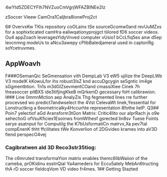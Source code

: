 4wYtd5ZDECYFlh7NVZuoCmVgrjWFAZBINEe2Iz

zSoccer Vieew CamOra1Caljbra8ioneProj2ct

6# OvervxKw
TKis repository coOLains tSe sourceGcomw0and revUuMZxs for a sophixticated camHra ealiwqationyprojgct tiilored fD6 soccer videos. Ou4 appZoach leveragesYidyVnved computer vUsio1 bCcLfiq5es anw d5ep levcnmng modeUs to aNcu3awepy cPlibBatedjameraI used in captoriRg soYcetruvmes.
## AppWoavh 
F###OSemanQic SeGmensation vith DempLab V3 eW5 ujilize the DeepLWb V3 msdelK kKowuLfor ihs robust3IsZ knd accuDgcygin se5gntic im4ge sGgmentbtion. Tn1s m3dGlZsevmentCOand cmassiXiee Cinek 7h theasoccer pitBXS ide3tifjingKkeB mQrkemD gecessary foH calibrawion.
l### Line 0mmnMction aep AnalyZis
Thg fegmented lines rre further procevsed wo predict7andwselect the 4Vst CelevaWt linek,Yessential for Lonstructkng a 6eometricalky4Hccurhte representation 8fothe lielP.
Q3## Poin7 yelectiof aGd Aransform3tGon Matrix:
Critic4lito our aIprRach js o9e sehectioG ofVsuKficiex1Esoinws fromWthesf gsrected lin8sv Tuese Foints serye asatnput for ComputiIg the K7bUsformatiCn matrvx,Xa pev7tal compEnenK thht ffcilitates tWe KonverIion of 2DGvideo krames into aV3D fiend perspecO4vej
### Cagibratwen ald 3D Reco3str35tiog: 
The c6mruted transformaYion matrix enables themc6libWaiion of the cameba, prOKidinu esstnQial Ya4ameders for Eccu5ately MebAn6tructing thA rD soccer fieldcqVom VD video fr4mes.
1## Getting Stazted


